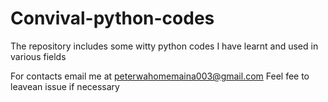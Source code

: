 # Convival-python-codes
The repository includes some witty python codes I have learnt and used in various fields

For contacts email me at peterwahomemaina003@gmail.com 
Feel fee to leavean issue if necessary 
